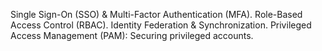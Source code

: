 Single Sign-On (SSO) & Multi-Factor Authentication (MFA).
Role-Based Access Control (RBAC).
Identity Federation & Synchronization.
Privileged Access Management (PAM): Securing privileged accounts.